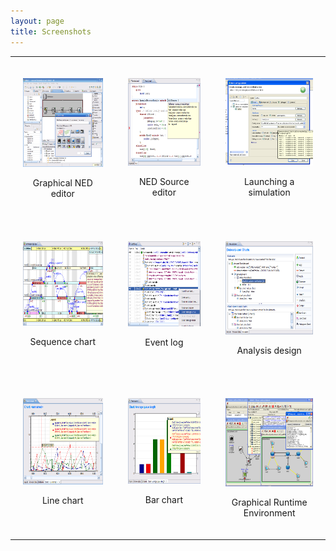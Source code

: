```yaml
---
layout: page
title: Screenshots
---
```


<table border="0" align="center">
<tbody>
<tr>
<td style="padding: 20px;" align="center" valign="top">
<p><img class="materialboxed" data-caption="Graphical NED editor" src="/images/screenshots/ned-graphical-editor.png" alt="Graphical NED editor" width="200" height="142" /></p>
<p>Graphical NED editor</p>
</td>
<td style="padding: 20px;" align="center" valign="top">
<p><img class="materialboxed" data-caption="NED Source editor" src="/images/screenshots/ned-src-editor.png" alt="NED Source editor" width="200" height="140" /></p>
<p>NED Source editor</p>
</td>
<td style="padding: 20px;" align="center" valign="top">
<p><img  class="materialboxed" data-caption="Launching a simulation" src="/images/screenshots/launcher.png" alt="Launching a simulation" width="154" height="140" /></p>
<p>Launching a simulation</p>
</td>
</tr>
<tr>
<td style="padding: 20px;" align="center" valign="top">
<p><img class="materialboxed" data-caption="Sequence chart" src="/images/screenshots/seqchart.png" alt="Sequence chart" width="200" height="135" border="0" /></p>
<p>Sequence chart</p>
</td>
<td style="padding: 20px;" align="center" valign="top">
<p><img class="materialboxed" data-caption="Event log" src="/images/screenshots/eventlog.png" alt="Event log" width="200" height="136" border="0" /></p>
<p>Event log</p>
</td>
<td style="padding: 20px;" align="center" valign="top">
<p><img class="materialboxed" data-caption="Analysis design" src="/images/screenshots/scave-editor.png" alt="Analysis design" width="200" height="149" border="0" /></p>
<p>Analysis design</p>
</td>
</tr>
<tr>
<td style="padding: 20px;" align="center" valign="top">
<p><img class="materialboxed" data-caption="Line chart" src="/images/screenshots/scave-linechart.png" alt="Line chart" width="200" height="138" border="0" /></p>
<p>Line chart</p>
</td>
<td style="padding: 20px;" align="center" valign="top">
<p><img  class="materialboxed" data-caption="Bar chart" src="/images/screenshots/scave-barchart.png" alt="Bar chart" width="200" height="137" border="0" /></p>
<p>Bar chart</p>
</td>
<td style="padding: 20px;" align="center" valign="top">
<p><img class="materialboxed" data-caption="Graphical Runtime Environment" src="/images/screenshots/tkenv-full.png" alt="Graphical Runtime Environment" width="200" height="141" border="0" /></p>
<p>Graphical Runtime Environment</p>
</td>
</tr>
</tbody>
</table>
<p> </p>

